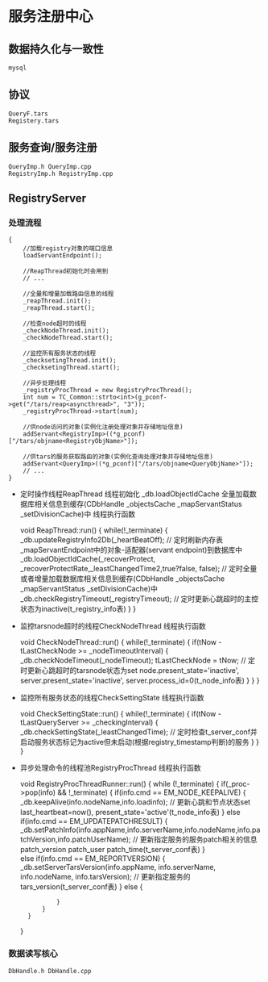 # 服务注册中心 #
## 数据持久化与一致性 ##
    mysql
## 协议 ##
    QueryF.tars
    Registery.tars

## 服务查询/服务注册 ##
    QueryImp.h QueryImp.cpp
    RegistryImp.h RegistryImp.cpp

## RegistryServer ##
### 处理流程 ###
    {
        //加载registry对象的端口信息
        loadServantEndpoint(); 

        //ReapThread初始化时会用到
        // ...

        //全量和增量加载路由信息的线程
        _reapThread.init();
        _reapThread.start();

        //检查node超时的线程
        _checkNodeThread.init();
        _checkNodeThread.start();

        //监控所有服务状态的线程
        _checksetingThread.init();
        _checksetingThread.start();

        //异步处理线程
        _registryProcThread = new RegistryProcThread();
        int num = TC_Common::strto<int>(g_pconf->get("/tars/reap<asyncthread>", "3"));
        _registryProcThread->start(num);

        //供node访问的对象(实例化注册处理对象并存储地址信息)
        addServant<RegistryImp>((*g_pconf)["/tars/objname<RegistryObjName>"]);

        //供tars的服务获取路由的对象(实例化查询处理对象并存储地址信息)
        addServant<QueryImp>((*g_pconf)["/tars/objname<QueryObjName>"]);
        // ...
    }

* 定时操作线程ReapThread
    线程初始化
        _db.loadObjectIdCache 全量加载数据库相关信息到缓存(CDbHandle _objectsCache _mapServantStatus _setDivisionCache)中
    线程执行函数

    void ReapThread::run()
    {
        while(!_terminate)
        {
            _db.updateRegistryInfo2Db(_heartBeatOff);   // 定时刷新内存表_mapServantEndpoint中的对象-适配器(servant endpoint)到数据库中
            _db.loadObjectIdCache(_recoverProtect, _recoverProtectRate,_leastChangedTime2,true?false, false);   // 定时全量或者增量加载数据库相关信息到缓存(CDbHandle _objectsCache _mapServantStatus _setDivisionCache)中
            _db.checkRegistryTimeout(_registryTimeout);     // 定时更新心跳超时的主控状态为inactive(t_registry_info表)
        }
    }
* 监控tarsnode超时的线程CheckNodeThread
    线程执行函数

    void CheckNodeThread::run()
    {
        while(!_terminate)
        {
            if(tNow - tLastCheckNode >= _nodeTimeoutInterval)
            {
                _db.checkNodeTimeout(_nodeTimeout);
                tLastCheckNode = tNow;  // 定时更新心跳超时的tarsnode状态为set node.present_state='inactive', server.present_state='inactive', server.process_id=0(t_node_info表)
            }
        }
    }

* 监控所有服务状态的线程CheckSettingState
    线程执行函数

    void CheckSettingState::run()
    {
        while(!_terminate)
        {
            if(tNow - tLastQueryServer >= _checkingInterval)
            {
                _db.checkSettingState(_leastChangedTime);   // 定时检查t_server_conf并启动服务状态标记为active但未启动(根据registry_timestamp判断)的服务
            }
        }
    }

* 异步处理命令的线程池RegistryProcThread
    线程执行函数

    void RegistryProcThreadRunner::run()
    {
        while (!_terminate)
        {
            if(_proc->pop(info) && !_terminate)
            {
                if(info.cmd == EM_NODE_KEEPALIVE)
                {
                    _db.keepAlive(info.nodeName,info.loadinfo); // 更新心跳和节点状态set last_heartbeat=now(), present_state='active'(t_node_info表)
                }
                else if(info.cmd == EM_UPDATEPATCHRESULT)
                {
                    _db.setPatchInfo(info.appName,info.serverName,info.nodeName,info.patchVersion,info.patchUserName);  // 更新指定服务的服务patch相关的信息patch_version patch_user patch_time(t_server_conf表)
                }   
                else if(info.cmd == EM_REPORTVERSION)
                {
                    _db.setServerTarsVersion(info.appName, info.serverName, info.nodeName, info.tarsVersion);   // 更新指定服务的tars_version(t_server_conf表)
                }
                else
                {
                    
                }
            }
        }
    }

### 数据读写核心 ###
    DbHandle.h DbHandle.cpp

